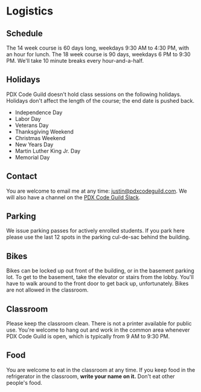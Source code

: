 
# Logistics

## Schedule

The 14 week course is 60 days long, weekdays 9:30 AM to 4:30 PM, with an hour for lunch. The 18 week course is 90 days, weekdays 6 PM to 9:30 PM. We'll take 10 minute breaks every hour-and-a-half.

## Holidays

PDX Code Guild doesn't hold class sessions on the following holidays. Holidays don't affect the length of the course; the end date is pushed back.

* Independence Day
* Labor Day
* Veterans Day
* Thanksgiving Weekend
* Christmas Weekend
* New Years Day
* Martin Luther King Jr. Day
* Memorial Day

## Contact

You are welcome to email me at any time: [justin@pdxcodeguild.com](mailto:justin@pdxcodeguild.com). We will also have a channel on the [PDX Code Guild Slack](https://portlandcodeguild.slack.com/).

## Parking

We issue parking passes for actively enrolled students. If you park here please use the last 12 spots in the parking cul-de-sac behind the building.

## Bikes

Bikes can be locked up out front of the building, or in the basement parking lot. To get to the basement, take the elevator or stairs from the lobby. You'll have to walk around to the front door to get back up, unfortunately. Bikes are not allowed in the classroom.

## Classroom

Please keep the classroom clean. There is not a printer available for public use. You're welcome to hang out and work in the common area whenever PDX Code Guild is open, which is typically from 9 AM to 9:30 PM.

## Food

You are welcome to eat in the classroom at any time. If you keep food in the refrigerator in the classroom, **write your name on it.** Don't eat other people's food.